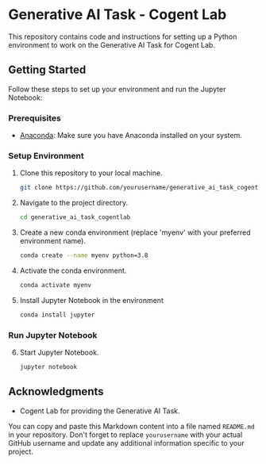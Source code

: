 # Generative AI Task - Cogent Lab

This repository contains code and instructions for setting up a Python environment to work on the Generative AI Task for Cogent Lab.

## Getting Started

Follow these steps to set up your environment and run the Jupyter Notebook:

### Prerequisites

- [Anaconda](https://www.anaconda.com/products/individual): Make sure you have Anaconda installed on your system.

### Setup Environment

1. Clone this repository to your local machine.

   ```bash
   git clone https://github.com/yourusername/generative_ai_task_cogentlab.git

2. Navigate to the project directory.

   ```bash
   cd generative_ai_task_cogentlab

3. Create a new conda environment (replace 'myenv' with your preferred environment name).
   ```bash
   conda create --name myenv python=3.8

4. Activate the conda environment.
   ```bash
   conda activate myenv

5. Install Jupyter Notebook in the environment
   ```bash
   conda install jupyter

### Run Jupyter Notebook
6. Start Jupyter Notebook.
    ```bash
    jupyter notebook

## Acknowledgments
- Cogent Lab for providing the Generative AI Task.


You can copy and paste this Markdown content into a file named `README.md` in your repository. Don't forget to replace `yourusername` with your actual GitHub username and update any additional information specific to your project.
